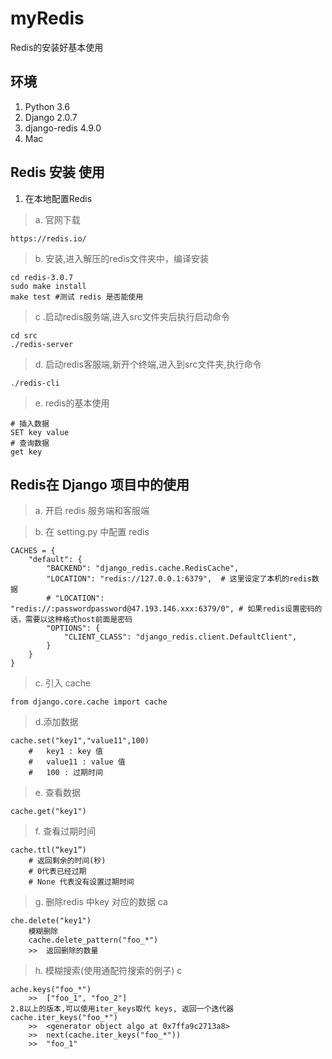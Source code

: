 # myRedis
Redis的安装好基本使用
## 环境
1. Python 3.6
2. Django 2.0.7
3. django-redis 4.9.0
4. Mac

## Redis 安装 使用
1. 在本地配置Redis
> a. 官网下载
```
https://redis.io/
```
> b. 安装,进入解压的redis文件夹中，编译安装

```
cd redis-3.0.7
sudo make install
make test #测试 redis 是否能使用
```
>c .启动redis服务端,进入src文件夹后执行启动命令

```
cd src
./redis-server
```

>d. 启动redis客服端,新开个终端,进入到src文件夹,执行命令

```
./redis-cli
```
>e. redis的基本使用

```
# 插入数据
SET key value
# 查询数据
get key
```
## Redis在 Django 项目中的使用
>a. 开启 redis 服务端和客服端

>b. 在 setting.py 中配置 redis

```
CACHES = {
    "default": {
        "BACKEND": "django_redis.cache.RedisCache",
        "LOCATION": "redis://127.0.0.1:6379",  # 这里设定了本机的redis数据
        # "LOCATION": "redis://:passwordpassword@47.193.146.xxx:6379/0", # 如果redis设置密码的话，需要以这种格式host前面是密码
        "OPTIONS": {
            "CLIENT_CLASS": "django_redis.client.DefaultClient",
        }
    }
}
```
>c. 引入 cache

```
from django.core.cache import cache
```

>d.添加数据

```
cache.set("key1","value11",100) 
	#	key1 : key 值
	#	value11 : value 值
	#	100 : 过期时间
```
>e. 查看数据

```
cache.get("key1")
```
>f. 查看过期时间
	
```
cache.ttl(“key1”)
	# 返回剩余的时间(秒)
	# 0代表已经过期
	# None 代表没有设置过期时间
```
>g. 删除redis 中key 对应的数据
		ca
```
che.delete("key1")
	模糊删除
	cache.delete_pattern("foo_*")
	>>	返回删除的数量
```

>h. 模糊搜索(使用通配符搜索的例子)
		c
```
ache.keys("foo_*")
	>>	["foo_1", "foo_2"]
2.8以上的版本,可以使用iter_keys取代 keys, 返回一个迭代器
cache.iter_keys("foo_*")
	>>	<generator object algo at 0x7ffa9c2713a8>
	>>	next(cache.iter_keys("foo_*"))
	>>	"foo_1"
```









